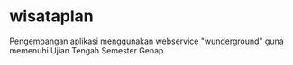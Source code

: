 # wisataplan
Pengembangan aplikasi menggunakan webservice "wunderground" guna memenuhi Ujian Tengah Semester Genap
